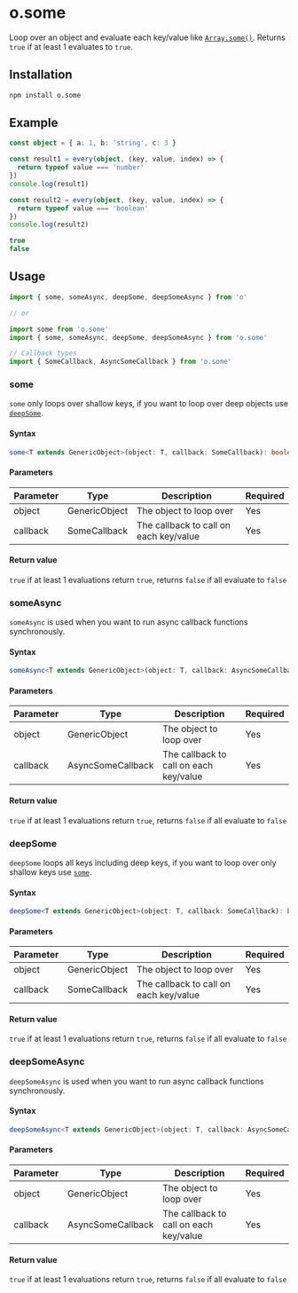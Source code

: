 ---
---

# o.some
Loop over an object and evaluate each key/value like [`Array.some()`](https://developer.mozilla.org/en-US/docs/Web/JavaScript/Reference/Global_Objects/Array/some). Returns `true` if at least 1 evaluates to `true`.

## Installation

```bash npm2yarn
npm install o.some
```

## Example
```typescript
const object = { a: 1, b: 'string', c: 3 }

const result1 = every(object, (key, value, index) => {
  return typeof value === 'number'
})
console.log(result1)

const result2 = every(object, (key, value, index) => {
  return typeof value === 'boolean'
})
console.log(result2)
```

```typescript title="Output"
true
false
```

## Usage

```typescript
import { some, someAsync, deepSome, deepSomeAsync } from 'o'

// or

import some from 'o.some'
import { some, someAsync, deepSome, deepSomeAsync } from 'o.some'

// Callback types
import { SomeCallback, AsyncSomeCallback } from 'o.some'
```

### some
`some` only loops over shallow keys, if you want to loop over deep objects use [`deepSome`](#deepsome).

#### Syntax
```typescript
some<T extends GenericObject>(object: T, callback: SomeCallback): boolean
```

#### Parameters
| Parameter  | Type          | Description                            | Required |
|------------|---------------|----------------------------------------|----------|
| object     | GenericObject | The object to loop over                | Yes      |
| callback   | SomeCallback  | The callback to call on each key/value | Yes      |

#### Return value
`true` if at least 1 evaluations return `true`, returns `false` if all evaluate to `false`

### someAsync
`someAsync` is used when you want to run async callback functions synchronously.

#### Syntax
```typescript
someAsync<T extends GenericObject>(object: T, callback: AsyncSomeCallback): Promise<boolean>
```

#### Parameters
| Parameter  | Type              | Description                            | Required |
|------------|-------------------|----------------------------------------|----------|
| object     | GenericObject     | The object to loop over                | Yes      |
| callback   | AsyncSomeCallback | The callback to call on each key/value | Yes      |

#### Return value
`true` if at least 1 evaluations return `true`, returns `false` if all evaluate to `false`

### deepSome
`deepSome` loops all keys including deep keys, if you want to loop over only shallow keys use [`some`](#some).

#### Syntax
```typescript
deepSome<T extends GenericObject>(object: T, callback: SomeCallback): boolean
```

#### Parameters
| Parameter  | Type          | Description                            | Required |
|------------|---------------|----------------------------------------|----------|
| object     | GenericObject | The object to loop over                | Yes      |
| callback   | SomeCallback  | The callback to call on each key/value | Yes      |

#### Return value
`true` if at least 1 evaluations return `true`, returns `false` if all evaluate to `false`

### deepSomeAsync
`deepSomeAsync` is used when you want to run async callback functions synchronously.

#### Syntax
```typescript
deepSomeAsync<T extends GenericObject>(object: T, callback: AsyncSomeCallback): Promise<boolean>
```

#### Parameters
| Parameter  | Type              | Description                            | Required |
|------------|-------------------|----------------------------------------|----------|
| object     | GenericObject     | The object to loop over                | Yes      |
| callback   | AsyncSomeCallback | The callback to call on each key/value | Yes      |

#### Return value
`true` if at least 1 evaluations return `true`, returns `false` if all evaluate to `false`
